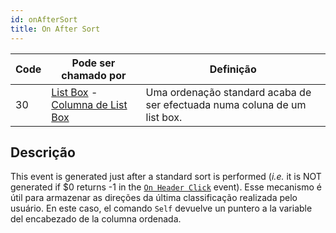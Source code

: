 ```yaml
---
id: onAfterSort
title: On After Sort
---
```


| Code | Pode ser chamado por                                                                                                  | Definição                                                                                 |
| ---- | --------------------------------------------------------------------------------------------------------------------- | ----------------------------------------------------------------------------------------- |
| 30   | [List Box](FormObjects/listbox_overview.md) - [Columna de List Box](FormObjects/listbox_overview.md#list-box-columns) | Uma ordenação standard acaba de ser efectuada numa coluna de um list box. |

## Descrição

This event is generated just after a standard sort is performed (*i.e.* it is NOT generated if $0 returns -1 in the [`On Header Click`](onHeaderClick.md) event). Esse mecanismo é útil para armazenar as direções da última classificação realizada pelo usuário. En este caso, el comando `Self` devuelve un puntero a la variable del encabezado de la columna ordenada.
